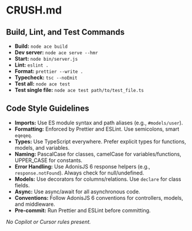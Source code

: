 # CRUSH.md

## Build, Lint, and Test Commands

- **Build:** `node ace build`
- **Dev server:** `node ace serve --hmr`
- **Start:** `node bin/server.js`
- **Lint:** `eslint .`
- **Format:** `prettier --write .`
- **Typecheck:** `tsc --noEmit`
- **Test all:** `node ace test`
- **Test single file:** `node ace test path/to/test_file.ts`

## Code Style Guidelines

- **Imports:** Use ES module syntax and path aliases (e.g., `#models/user`).
- **Formatting:** Enforced by Prettier and ESLint. Use semicolons, smart `eqeqeq`.
- **Types:** Use TypeScript everywhere. Prefer explicit types for functions, models, and variables.
- **Naming:** PascalCase for classes, camelCase for variables/functions, UPPER_CASE for constants.
- **Error Handling:** Use AdonisJS 6 response helpers (e.g., `response.notFound`). Always check for null/undefined.
- **Models:** Use decorators for columns/relations. Use `declare` for class fields.
- **Async:** Use async/await for all asynchronous code.
- **Conventions:** Follow AdonisJS 6 conventions for controllers, models, and middleware.
- **Pre-commit:** Run Prettier and ESLint before committing.

_No Copilot or Cursor rules present._